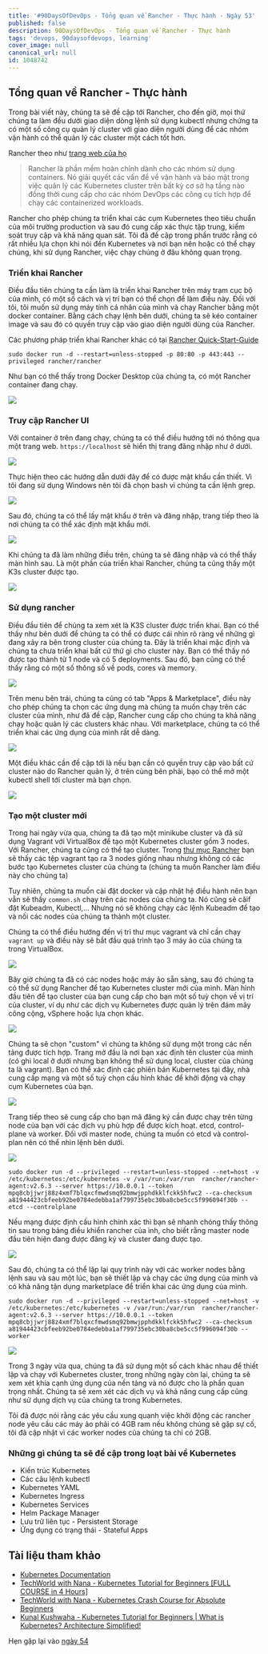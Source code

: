 ```yaml
---
title: '#90DaysOfDevOps - Tổng quan về Rancher - Thực hành - Ngày 53'
published: false
description: 90DaysOfDevOps - Tổng quan về Rancher - Thực hành
tags: 'devops, 90daysofdevops, learning'
cover_image: null
canonical_url: null
id: 1048742
---
```


## Tổng quan về Rancher - Thực hành

Trong bài viết này, chúng ta sẽ đề cập tới Rancher, cho đến giờ, mọi thứ chúng ta làm đều dưới giao diện dòng lệnh sử dụng kubectl nhưng chứng ta có một số công cụ quản lý cluster với giao diện người dùng để các nhóm vận hành có thể quản lý các cluster một cách tốt hơn.

Rancher theo như [trang web của họ](https://rancher.com/)

> Rancher là phần mềm hoàn chỉnh dành cho các nhóm sử dụng containers. Nó giải quyết các vấn đề về vận hành và bảo mật trong việc quản lý các Kubernetes cluster trên bất kỳ cơ sở hạ tầng nào đồng thời cung cấp cho các nhóm DevOps các công cụ tích hợp để chạy các containerized workloads.

Rancher cho phép chúng ta triển khai các cụm Kubernetes theo tiêu chuẩn của môi trường production và sau đó cung cấp xác thực tập trung, kiểm soát truy cập và khả năng quan sát. Tôi đã đề cập trong phần trước rằng có rất nhiều lựa chọn khi nói đến Kubernetes và nơi bạn nên hoặc có thể chạy chúng, khi sử dụng Rancher, việc chạy chúng ở đâu không quan trọng.

### Triển khai Rancher

Điều đầu tiên chúng ta cần làm là triển khai Rancher trên máy trạm cục bộ của mình, có một số cách và vị trí bạn có thể chọn để làm điều này. Đối với tôi, tôi muốn sử dụng máy tính cá nhân của mình và chạy Rancher bằng một docker container. Bằng cách chạy lệnh bên dưới, chúng ta sẽ kéo container image và sau đó có quyền truy cập vào giao diện người dùng của Rancher.

Các phương pháp triển khai Rancher khác có tại [Rancher Quick-Start-Guide](https://rancher.com/docs/rancher/v2.6/en/quick-start-guide/deployment/)

`sudo docker run -d --restart=unless-stopped -p 80:80 -p 443:443 --privileged rancher/rancher`

Như bạn có thể thấy trong Docker Desktop của chúng ta, có một Rancher container đang chạy.

![](../../Days/Images/Day53_Kubernetes1.png)

### Truy cập Rancher UI

Với container ở trên đang chạy, chúng ta có thể điều hướng tới nó thông qua một trang web. `https://localhost` sẽ hiển thị trang đăng nhập như ở dưới.

![](../../Days/Images/Day53_Kubernetes2.png)

Thực hiện theo các hướng dẫn dưới đây để có được mật khẩu cần thiết. Vì tôi đang sử dụng Windows nên tôi đã chọn bash vì chúng ta cần lệnh grep.

![](../../Days/Images/Day53_Kubernetes3.png)

Sau đó, chúng ta có thể lấy mật khẩu ở trên và đăng nhập, trang tiếp theo là nơi chúng ta có thể xác định mật khẩu mới.

![](../../Days/Images/Day53_Kubernetes4.png)

Khi chúng ta đã làm những điều trên, chúng ta sẽ đăng nhập và có thể thấy màn hình sau. Là một phần của triển khai Rancher, chúng ta cũng thấy một K3s cluster được tạo.

![](../../Days/Images/Day53_Kubernetes5.png)

### Sử dụng rancher

Điều đầu tiên để chúng ta xem xét là K3S cluster được triển khai. Bạn có thể thấy như bên dưới để chúng ta có thể có được cái nhìn rõ ràng về những gì đang xảy ra bên trong cluster của chúng ta. Đây là triển khai mặc định và chúng ta chưa triển khai bất cứ thứ gì cho cluster này. Bạn có thể thấy nó được tạo thành từ 1 node và có 5 deployments. Sau đó, bạn cũng có thể thấy rằng có một số thông số về pods, cores và memory.

![](../../Days/Images/Day53_Kubernetes6.png)

Trên menu bên trái, chúng ta cũng có tab "Apps & Marketplace", điều này cho phép chúng ta chọn các ứng dụng mà chúng ta muốn chạy trên các cluster của mình, như đã đề cập, Rancher cung cấp cho chúng ta khả năng chạy hoặc quản lý các clusters khác nhau. Với marketplace, chúng ta có thể triển khai các ứng dụng của mình rất dễ dàng.

![](../../Days/Images/Day53_Kubernetes7.png)

Một điều khác cần đề cập tới là nếu bạn cần có quyền truy cập vào bất cứ cluster nào do Rancher quản lý, ở trên cùng bên phải, bạo có thể mở một kubectl shell tới cluster mà bạn chọn.

![](../../Days/Images/Day53_Kubernetes8.png)

### Tạo một cluster mới

Trong hai ngày vừa qua, chúng ta đã tạo một minikube cluster và đã sử dụng Vagrant với VirtualBox để tạo một Kubernetes cluster gồm 3 nodes. Với Rancher, chúng ta cũng có thể tạo cluster. Trong [thư mục Rancher](../../../2022/Days/Kubernetes/Rancher/) bạn sẽ thấy các tệp vagrant tạo ra 3 nodes giống nhau nhưng không có các bước tạo Kubernetes cluster của chúng ta (chúng ta muốn Rancher làm điều này cho chúng ta)

Tuy nhiên, chúng ta muốn cài đặt docker và cập nhật hệ điều hành nên bạn vẫn sẽ thấy `common.sh` chạy trên các nodes của chúng ta. Nó cũng sẽ căif đặt Kubeadm, Kubectl,... Nhưng nó sẽ không chạy các lệnh Kubeadm để tạo và nối các nodes của chúng ta thành một cluster.

Chúng ta có thể điều hướng đến vị trì thư mục vagrant và chỉ cần chạy `vagrant up` và điều này sẽ bắt đầu quá trình tạo 3 máy ảo của chúng ta trong VirtualBox.

![](../../Days/Images/Day53_Kubernetes9.png)

Bây giờ chúng ta đã có các nodes hoặc máy ảo sẵn sàng, sau đó chúng ta có thể sử dụng Rancher để tạo Kubernetes cluster mới của mình. Màn hình đầu tiên để tạo cluster của bạn cung cấp cho bạn một số tuỳ chọn về vị trí của cluster, ví dụ như các dịch vụ Kubernetes được quản lý trên đám mây công cộng, vSphere hoặc lựa chọn khác.

![](../../Days/Images/Day53_Kubernetes10.png)

Chúng ta sẽ chọn "custom" vì chúng ta không sử dụng một trong các nền tảng được tích hợp. Trang mở đầu là nơi bạn xác định tên cluster của mình (có ghi local ở dưới nhưng bạn không thể sử dụng local, cluster của chúng ta là vagrant). Bạn có thể xác định các phiên bản Kubernetes tại đây, nhà cung cấp mạng và một số tuỳ chọn cấu hình khác để khởi động và chạy cụm Kubernetes của bạn.

![](../../Days/Images/Day53_Kubernetes11.png)

Trang tiếp theo sẽ cung cấp cho bạn mã đăng ký cần được chạy trên từng node của bạn với các dịch vụ phù hợp để được kích hoạt. etcd, control-plane và worker. Đối với master node, chúng ta muốn có etcd và control-plan nên có thể nhìn lệnh bên dưới.

![](../../Days/Images/Day53_Kubernetes12.png)

```
sudo docker run -d --privileged --restart=unless-stopped --net=host -v /etc/kubernetes:/etc/kubernetes -v /var/run:/var/run  rancher/rancher-agent:v2.6.3 --server https://10.0.0.1 --token mpq8cbjjwrj88z4xmf7blqxcfmwdsmq92bmwjpphdkklfckk5hfwc2 --ca-checksum a81944423cbfeeb92be0784edebba1af799735ebc30ba8cbe5cc5f996094f30b --etcd --controlplane
```

Nếu mạng được định cấu hình chính xác thì bạn sẽ nhanh chóng thấy thông tin sau trong bảng điều khiển rancher của ình, cho biết rằng master node đầu tiên hiện đang được đăng ký và cluster đang được tạo.

![](../../Days/Images/Day53_Kubernetes13.png)

Sau đó, chúng ta có thể lặp lại quy trình này với các worker nodes bằng lệnh sau và sau một lúc, bạn sẽ thiết lập và chạy các ứng dụng của mình và có khả năng tận dụng marketplace để triển khai các ứng dụng của mình.

```
sudo docker run -d --privileged --restart=unless-stopped --net=host -v /etc/kubernetes:/etc/kubernetes -v /var/run:/var/run  rancher/rancher-agent:v2.6.3 --server https://10.0.0.1 --token mpq8cbjjwrj88z4xmf7blqxcfmwdsmq92bmwjpphdkklfckk5hfwc2 --ca-checksum a81944423cbfeeb92be0784edebba1af799735ebc30ba8cbe5cc5f996094f30b --worker
```

![](../../Days/Images/Day53_Kubernetes14.png)

Trong 3 ngày vừa qua, chúng ta đã sử dụng một số cách khác nhau để thiết lập và chạy với Kubernetes cluster, trong những ngày còn lại, chúng ta sẽ xem xét khía cạnh ứng dụng của nền tảng và nó được cho là phần quan trọng nhất. Chúng ta sẽ xem xét các dịch vụ và khả năng cung cấp cũng như sử dụng dịch vụ của chúng ta trong Kubernetes.

Tôi đã được nói rằng các yêu cầu xung quanh việc khởi động các rancher node yêu cầu các máy ảo phải có 4GB ram nếu không chúng sẽ gặp sự cố, tôi đã cập nhật vì các worker nodes của chúng ta chỉ có 2GB.

### Những gì chúng ta sẽ đề cập trong loạt bài về Kubernetes

- Kiến trúc Kubernetes
- Các câu lệnh kubectl 
- Kubernetes YAML
- Kubernetes Ingress
- Kubernetes Services
- Helm Package Manager
- Lưu trữ liên tục - Persistent Storage
- Ứng dụng có trạng thái - Stateful Apps

## Tài liệu tham khảo

- [Kubernetes Documentation](https://kubernetes.io/docs/home/)
- [TechWorld with Nana - Kubernetes Tutorial for Beginners [FULL COURSE in 4 Hours]](https://www.youtube.com/watch?v=X48VuDVv0do)
- [TechWorld with Nana - Kubernetes Crash Course for Absolute Beginners](https://www.youtube.com/watch?v=s_o8dwzRlu4)
- [Kunal Kushwaha - Kubernetes Tutorial for Beginners | What is Kubernetes? Architecture Simplified!](https://www.youtube.com/watch?v=KVBON1lA9N8)

Hẹn gặp lại vào [ngày 54](day54.md)
